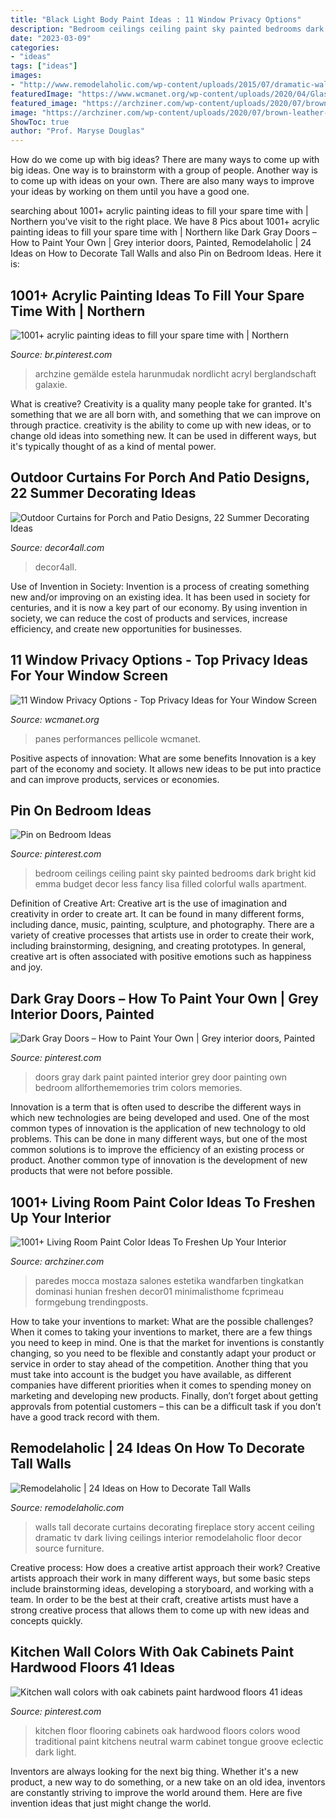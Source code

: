 ```yaml
---
title: "Black Light Body Paint Ideas : 11 Window Privacy Options"
description: "Bedroom ceilings ceiling paint sky painted bedrooms dark bright kid emma budget decor less fancy lisa filled colorful walls apartment"
date: "2023-03-09"
categories:
- "ideas"
tags: ["ideas"]
images:
- "http://www.remodelaholic.com/wp-content/uploads/2015/07/dramatic-walls-and-curtains.jpg"
featuredImage: "https://www.wcmanet.org/wp-content/uploads/2020/04/Glass-Film.jpg"
featured_image: "https://archziner.com/wp-content/uploads/2020/07/brown-leather-armchair-with-dark-blue-velvet-throw-pillows-navy-blue-wall-with-framed-wall-art-room-paint-colors.jpg"
image: "https://archziner.com/wp-content/uploads/2020/07/brown-leather-armchair-with-dark-blue-velvet-throw-pillows-navy-blue-wall-with-framed-wall-art-room-paint-colors.jpg"
ShowToc: true
author: "Prof. Maryse Douglas"
---
```



How do we come up with big ideas?
There are many ways to come up with big ideas. One way is to brainstorm with a group of people. Another way is to come up with ideas on your own. There are also many ways to improve your ideas by working on them until you have a good one.

	

		
searching about 1001+ acrylic painting ideas to fill your spare time with | Northern you've visit to the right place. We have 8 Pics about 1001+ acrylic painting ideas to fill your spare time with | Northern like Dark Gray Doors – How to Paint Your Own | Grey interior doors, Painted, Remodelaholic | 24 Ideas on How to Decorate Tall Walls and also Pin on Bedroom Ideas. Here it is:
		
    
## 1001+ Acrylic Painting Ideas To Fill Your Spare Time With | Northern

<img loading=lazy src="https://i.pinimg.com/736x/6f/88/36/6f883671bd9c963879c262adf2047847.jpg" onerror="this.onerror=null;this.src='https://tse4.mm.bing.net/th?id=OIP.v-3VT7-q4jP-VBFmGOGAjgHaO0&amp;pid=15.1';" alt="1001+ acrylic painting ideas to fill your spare time with | Northern">

_Source: br.pinterest.com_

>archzine gemälde estela harunmudak nordlicht acryl berglandschaft galaxie. 

	

What is creative?
Creativity is a quality many people take for granted. It's something that we are all born with, and something that we can improve on through practice. creativity is the ability to come up with new ideas, or to change old ideas into something new. It can be used in different ways, but it's typically thought of as a kind of mental power.

    
## Outdoor Curtains For Porch And Patio Designs, 22 Summer Decorating Ideas

<img loading=lazy src="https://decor4all.com/wp-content/uploads/2012/08/outdoor-curtain-fabrics-summer-decorating-ideas-21.jpg" onerror="this.onerror=null;this.src='https://tse4.mm.bing.net/th?id=OIP.3d5kVA8DrKq6Rm5YGNXt1gHaHj&amp;pid=15.1';" alt="Outdoor Curtains for Porch and Patio Designs, 22 Summer Decorating Ideas">

_Source: decor4all.com_

>decor4all. 

	

Use of Invention in Society:
Invention is a process of creating something new and/or improving on an existing idea. It has been used in society for centuries, and it is now a key part of our economy. By using invention in society, we can reduce the cost of products and services, increase efficiency, and create new opportunities for businesses.

    
## 11 Window Privacy Options - Top Privacy Ideas For Your Window Screen

<img loading=lazy src="https://www.wcmanet.org/wp-content/uploads/2020/04/Glass-Film.jpg" onerror="this.onerror=null;this.src='https://tse4.mm.bing.net/th?id=OIP.OM5QPe_F4QcWaOXRrKbpxgHaLH&amp;pid=15.1';" alt="11 Window Privacy Options - Top Privacy Ideas for Your Window Screen">

_Source: wcmanet.org_

>panes performances pellicole wcmanet. 

	

Positive aspects of innovation: What are some benefits
Innovation is a key part of the economy and society. It allows new ideas to be put into practice and can improve products, services or economies.

    
## Pin On Bedroom Ideas

<img loading=lazy src="https://i.pinimg.com/736x/ba/58/e1/ba58e1fcdf8be7aba61d6afb432e30b9--dark-bedrooms-kid-bedrooms.jpg" onerror="this.onerror=null;this.src='https://tse3.mm.bing.net/th?id=OIP.k3vCfS25P04qO7z-1HG66QHaLb&amp;pid=15.1';" alt="Pin on Bedroom Ideas">

_Source: pinterest.com_

>bedroom ceilings ceiling paint sky painted bedrooms dark bright kid emma budget decor less fancy lisa filled colorful walls apartment. 

	

Definition of Creative Art:
Creative art is the use of imagination and creativity in order to create art. It can be found in many different forms, including dance, music, painting, sculpture, and photography. There are a variety of creative processes that artists use in order to create their work, including brainstorming, designing, and creating prototypes. In general, creative art is often associated with positive emotions such as happiness and joy.

    
## Dark Gray Doors – How To Paint Your Own | Grey Interior Doors, Painted

<img loading=lazy src="https://i.pinimg.com/736x/c9/ad/40/c9ad401b0f0a8053029731b9228e0fea.jpg" onerror="this.onerror=null;this.src='https://tse3.mm.bing.net/th?id=OIP.lM4YSdqGhv4OhpMKCu_NIwHaLH&amp;pid=15.1';" alt="Dark Gray Doors – How to Paint Your Own | Grey interior doors, Painted">

_Source: pinterest.com_

>doors gray dark paint painted interior grey door painting own bedroom allforthememories trim colors memories. 

	

Innovation is a term that is often used to describe the different ways in which new technologies are being developed and used. One of the most common types of innovation is the application of new technology to old problems. This can be done in many different ways, but one of the most common solutions is to improve the efficiency of an existing process or product. Another common type of innovation is the development of new products that were not before possible.

    
## 1001+ Living Room Paint Color Ideas To Freshen Up Your Interior

<img loading=lazy src="https://archziner.com/wp-content/uploads/2020/07/brown-leather-armchair-with-dark-blue-velvet-throw-pillows-navy-blue-wall-with-framed-wall-art-room-paint-colors.jpg" onerror="this.onerror=null;this.src='https://tse1.mm.bing.net/th?id=OIP.QiCqu3Elvxf4pACVDNlnjQHaJ4&amp;pid=15.1';" alt="1001+ Living Room Paint Color Ideas To Freshen Up Your Interior">

_Source: archziner.com_

>paredes mocca mostaza salones estetika wandfarben tingkatkan dominasi hunian freshen decor01 minimalisthome fcprimeau formgebung trendingposts. 

	

How to take your inventions to market: What are the possible challenges?
When it comes to taking your inventions to market, there are a few things you need to keep in mind. One is that the market for inventions is constantly changing, so you need to be flexible and constantly adapt your product or service in order to stay ahead of the competition. Another thing that you must take into account is the budget you have available, as different companies have different priorities when it comes to spending money on marketing and developing new products. Finally, don’t forget about getting approvals from potential customers – this can be a difficult task if you don’t have a good track record with them.

    
## Remodelaholic | 24 Ideas On How To Decorate Tall Walls

<img loading=lazy src="http://www.remodelaholic.com/wp-content/uploads/2015/07/dramatic-walls-and-curtains.jpg" onerror="this.onerror=null;this.src='https://tse1.mm.bing.net/th?id=OIP.TwhInT1yBpn-7AhRS7yJcQHaKA&amp;pid=15.1';" alt="Remodelaholic | 24 Ideas on How to Decorate Tall Walls">

_Source: remodelaholic.com_

>walls tall decorate curtains decorating fireplace story accent ceiling dramatic tv dark living ceilings interior remodelaholic floor decor source furniture. 

	

Creative process: How does a creative artist approach their work?
Creative artists approach their work in many different ways, but some basic steps include brainstorming ideas, developing a storyboard, and working with a team. In order to be the best at their craft, creative artists must have a strong creative process that allows them to come up with new ideas and concepts quickly.

    
## Kitchen Wall Colors With Oak Cabinets Paint Hardwood Floors 41 Ideas

<img loading=lazy src="https://i.pinimg.com/736x/bd/2e/41/bd2e417938d36da6f380715f4a029892.jpg" onerror="this.onerror=null;this.src='https://tse4.mm.bing.net/th?id=OIP.3cS7SfDvo8YH9LNU7-dQQwAAAA&amp;pid=15.1';" alt="Kitchen wall colors with oak cabinets paint hardwood floors 41 ideas">

_Source: pinterest.com_

>kitchen floor flooring cabinets oak hardwood floors colors wood traditional paint kitchens neutral warm cabinet tongue groove eclectic dark light. 

	

Inventors are always looking for the next big thing. Whether it's a new product, a new way to do something, or a new take on an old idea, inventors are constantly striving to improve the world around them. Here are five invention ideas that just might change the world.

